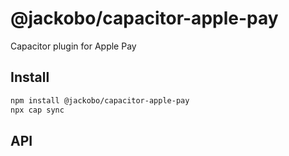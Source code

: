 # @jackobo/capacitor-apple-pay

Capacitor plugin for Apple Pay

## Install

```bash
npm install @jackobo/capacitor-apple-pay
npx cap sync
```

## API

<docgen-index></docgen-index>

<docgen-api>
<!-- run docgen to generate docs from the source -->
<!-- More info: https://github.com/ionic-team/capacitor-docgen -->
</docgen-api>
